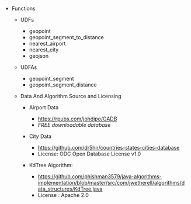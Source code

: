 
* Functions
 
  * UDFs

    * geopoint
    * geopoint_segment_to_distance
    * nearest_airport
    * nearest_city
    * geojson
    
  * UDFAs

    * geopoint_segment
    * geopoint_segment_distance
    
  * Data And Algorithm Source and Licensing

    * Airport Data
 
      * https://rpubs.com/johdipo/GADB
      * _FREE downloadable database_ 
  
    * City Data

      * https://github.com/dr5hn/countries-states-cities-database 
      * License: ODC Open Database License v1.0

    * KdTree Algorithm: 

      * https://github.com/phishman3579/java-algorithms-implementation/blob/master/src/com/jwetherell/algorithms/data_structures/KdTree.java
      * License : Apache 2.0

